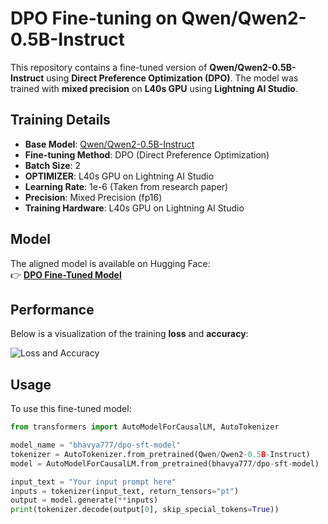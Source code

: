# DPO Fine-tuning on Qwen/Qwen2-0.5B-Instruct  

This repository contains a fine-tuned version of **Qwen/Qwen2-0.5B-Instruct** using **Direct Preference Optimization (DPO)**. The model was trained with **mixed precision** on **L40s GPU** using **Lightning AI Studio**.  

## Training Details  

- **Base Model**: [Qwen/Qwen2-0.5B-Instruct](https://huggingface.co/Qwen/Qwen2-0.5B-Instruct)  
- **Fine-tuning Method**: DPO (Direct Preference Optimization)  
- **Batch Size**: 2  
- **OPTIMIZER**: L40s GPU on Lightning AI Studio 
- **Learning Rate**: 1e-6 (Taken from research paper)  
- **Precision**: Mixed Precision (fp16)  
- **Training Hardware**: L40s GPU on Lightning AI Studio  

## Model  

The aligned model is available on Hugging Face:  
👉 **[DPO Fine-Tuned Model](https://huggingface.co/bhavya777/dpo-sft-model?library=transformers)**  

## Performance  

Below is a visualization of the training **loss** and **accuracy**:  

![Loss and Accuracy](IMPLEMENTING-RESEARCH-PAPERS/DPO/metrics.png)  

<!-- > Replace `path/to/your/image.png` with the actual path to your graph.   -->

## Usage  

To use this fine-tuned model:  

```python
from transformers import AutoModelForCausalLM, AutoTokenizer

model_name = "bhavya777/dpo-sft-model"
tokenizer = AutoTokenizer.from_pretrained(Qwen/Qwen2-0.5B-Instruct)
model = AutoModelForCausalLM.from_pretrained(bhavya777/dpo-sft-model)

input_text = "Your input prompt here"
inputs = tokenizer(input_text, return_tensors="pt")
output = model.generate(**inputs)
print(tokenizer.decode(output[0], skip_special_tokens=True))
